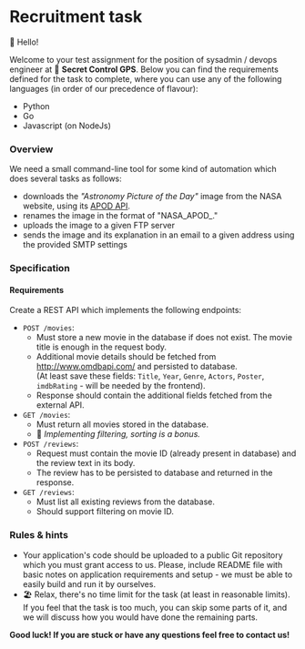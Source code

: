 # Recruitment task

👋 Hello!

Welcome to your test assignment for the position of sysadmin / devops engineer at 🚩 **Secret Control GPS**.
Below you can find the requirements defined for the task to complete, where you can use any of the following
languages (in order of our precedence of flavour):
- Python
- Go
- Javascript (on NodeJs)

### Overview

We need a small command-line tool for some kind of automation which does several tasks as follows:
- downloads the _"Astronomy Picture of the Day"_ image from the NASA website, using its [APOD API](https://api.nasa.gov/).
- renames the image in the format of "NASA_APOD_<yyyyMMdd>.<extension>"
- uploads the image to a given FTP server
- sends the image and its explanation in an email to a given address using the provided SMTP settings

### Specification

#### Requirements

Create a REST API which implements the following endpoints:

* `POST /movies`:
  * Must store a new movie in the database if does not exist. The movie title is enough in the request body.
  * Additional movie details should be fetched from http://www.omdbapi.com/ and persisted to database.<br>
    (At least save these fields: `Title`, `Year`, `Genre`, `Actors`, `Poster`, `imdbRating` - will be needed by the frontend).
  * Response should contain the additional fields fetched from the external API.
* `GET /movies`:
  * Must return all movies stored in the database.
  * 🦸 _Implementing filtering, sorting is a bonus._
* `POST /reviews`:
  * Request must contain the movie ID (already present in database) and the review text in its body.
  * The review has to be persisted to database and returned in the response.
* `GET /reviews`:
  * Must list all existing reviews from the database.
  * Should support filtering on movie ID.

### Rules & hints

* Your application's code should be uploaded to a public Git repository which you must grant access to us. Please, include README file with basic notes on application requirements and setup - we must be able to easily build and run it by ourselves.
* 🏖️ Relax, there's no time limit for the task (at least in reasonable limits). If you feel that the task is too much, you can skip some parts of it, and we will discuss how you would have done the remaining parts.

**Good luck! If you are stuck or have any questions feel free to contact us!**

